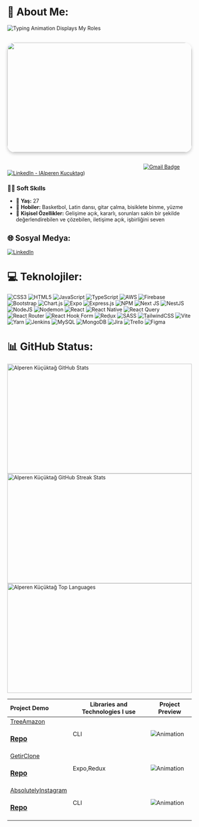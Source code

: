 # 💫 About Me:
![Typing Animation Displays My Roles](https://readme-typing-svg.demolab.com?font=Source+Code+Pro&size=24&pause=1000&color=14FF26&center=true&vCenter=true&width=600&lines=Hello,+I'm+ALPEREN.;Welcome+to+my+Github+profile.;I'm+a+Software+Developer...)

<br>

<div align="center" style="border-radius: 20px; overflow: hidden; box-shadow: 0 4px 8px rgba(0, 0, 0, 0.2);">
  <img src="https://i.redd.it/n8agw6z2smyb1.gif" width="100%" height="300" style="border-radius: 20px;"/>
</div></br>

&emsp;&emsp;&emsp;
&emsp;&emsp;&emsp;&emsp;&emsp;&emsp;&emsp;&emsp;&emsp;&emsp;&emsp;&emsp;&emsp;&emsp;&emsp;&emsp;&emsp;&emsp;&emsp;&emsp;&emsp;&emsp;&emsp;
[![Gmail Badge](https://img.shields.io/badge/Gmail-D14836?style=for-the-badge&logo=gmail&logoColor=white&link=mailto:kemalalperenkucuktag@gmail.com)](mailto:kemalalperenkucuktag@gmail.com)&emsp;[![LinkedIn - IAlperen Kucuktag](https://img.shields.io/badge/LinkedIn-0077B5?style=for-the-badge&logo=linkedin&logoColor=white)]([https://linkedin.com/in/www.linkedin.com/in/alperen-küçüktağ))&emsp;



### 👨‍🎓 Soft Skılls
- 📅 **Yaş:** 27
- 🏀 **Hobiler:** Basketbol, Latin dansı, gitar çalma, bisiklete binme, yüzme
- 🌱 **Kişisel Özellikler:** Gelişime açık, kararlı, sorunları sakin bir şekilde değerlendirebilen ve çözebilen, iletişime açık, işbirliğini seven

## 🌐 Sosyal Medya:
[![LinkedIn](https://img.shields.io/badge/LinkedIn-%230077B5.svg?logo=linkedin&logoColor=white)](https://linkedin.com/in/www.linkedin.com/in/alperen-küçüktağ) 

# 💻 Teknolojiler:
![CSS3](https://img.shields.io/badge/css3-%231572B6.svg?style=for-the-badge&logo=css3&logoColor=white) 
![HTML5](https://img.shields.io/badge/html5-%23E34F26.svg?style=for-the-badge&logo=html5&logoColor=white) 
![JavaScript](https://img.shields.io/badge/javascript-%23323330.svg?style=for-the-badge&logo=javascript&logoColor=%23F7DF1E) 
![TypeScript](https://img.shields.io/badge/typescript-%23007ACC.svg?style=for-the-badge&logo=typescript&logoColor=white) 
![AWS](https://img.shields.io/badge/AWS-%23FF9900.svg?style=for-the-badge&logo=amazon-aws&logoColor=white) 
![Firebase](https://img.shields.io/badge/firebase-%23039BE5.svg?style=for-the-badge&logo=firebase) 
![Bootstrap](https://img.shields.io/badge/bootstrap-%238511FA.svg?style=for-the-badge&logo=bootstrap&logoColor=white) 
![Chart.js](https://img.shields.io/badge/chart.js-F5788D.svg?style=for-the-badge&logo=chart.js&logoColor=white) 
![Expo](https://img.shields.io/badge/expo-1C1E24?style=for-the-badge&logo=expo&logoColor=#D04A37) 
![Express.js](https://img.shields.io/badge/express.js-%23404d59.svg?style=for-the-badge&logo=express&logoColor=%2361DAFB) 
![NPM](https://img.shields.io/badge/NPM-%23CB3837.svg?style=for-the-badge&logo=npm&logoColor=white) 
![Next JS](https://img.shields.io/badge/Next-black?style=for-the-badge&logo=next.js&logoColor=white) 
![NestJS](https://img.shields.io/badge/nestjs-%23E0234E.svg?style=for-the-badge&logo=nestjs&logoColor=white) 
![NodeJS](https://img.shields.io/badge/node.js-6DA55F?style=for-the-badge&logo=node.js&logoColor=white) 
![Nodemon](https://img.shields.io/badge/NODEMON-%23323330.svg?style=for-the-badge&logo=nodemon&logoColor=%BBDEAD) 
![React](https://img.shields.io/badge/react-%2320232a.svg?style=for-the-badge&logo=react&logoColor=%2361DAFB) 
![React Native](https://img.shields.io/badge/react_native-%2320232a.svg?style=for-the-badge&logo=react&logoColor=%2361DAFB) 
![React Query](https://img.shields.io/badge/-React%20Query-FF4154?style=for-the-badge&logo=react%20query&logoColor=white) 
![React Router](https://img.shields.io/badge/React_Router-CA4245?style=for-the-badge&logo=react-router&logoColor=white) 
![React Hook Form](https://img.shields.io/badge/React%20Hook%20Form-%23EC5990.svg?style=for-the-badge&logo=reacthookform&logoColor=white) 
![Redux](https://img.shields.io/badge/redux-%23593d88.svg?style=for-the-badge&logo=redux&logoColor=white) 
![SASS](https://img.shields.io/badge/SASS-hotpink.svg?style=for-the-badge&logo=SASS&logoColor=white) 
![TailwindCSS](https://img.shields.io/badge/tailwindcss-%2338B2AC.svg?style=for-the-badge&logo=tailwind-css&logoColor=white) 
![Vite](https://img.shields.io/badge/vite-%23646CFF.svg?style=for-the-badge&logo=vite&logoColor=white) 
![Yarn](https://img.shields.io/badge/yarn-%232C8EBB.svg?style=for-the-badge&logo=yarn&logoColor=white) 
![Jenkins](https://img.shields.io/badge/jenkins-%232C5263.svg?style=for-the-badge&logo=jenkins&logoColor=white) 
![MySQL](https://img.shields.io/badge/mysql-4479A1.svg?style=for-the-badge&logo=mysql&logoColor=white) 
![MongoDB](https://img.shields.io/badge/MongoDB-%234ea94b.svg?style=for-the-badge&logo=mongodb&logoColor=white) 
![Jira](https://img.shields.io/badge/jira-%230A0FFF.svg?style=for-the-badge&logo=jira&logoColor=white) 
![Trello](https://img.shields.io/badge/Trello-%23026AA7.svg?style=for-the-badge&logo=Trello&logoColor=white) 
![Figma](https://img.shields.io/badge/figma-%23F24E1E.svg?style=for-the-badge&logo=figma&logoColor=white)

# 📊 GitHub Status:
<img src="https://github-readme-stats.vercel.app/api?username=alperenkucuktag&theme=dark&hide_border=true&include_all_commits=true&count_private=true" width="100%" height="300" alt="Alperen Küçüktağ GitHub Stats" />
<img src="https://github-readme-streak-stats.herokuapp.com/?user=alperenkucuktag&theme=dark&hide_border=true" width="100%" height="300" alt="Alperen Küçüktağ GitHub Streak Stats" />
<img src="https://github-readme-stats.vercel.app/api/top-langs/?username=alperenkucuktag&theme=dark&hide_border=true&include_all_commits=true&count_private=true&layout=compact" width="100%" height="300" alt="Alperen Küçüktağ Top Languages" />

Project Demo       |Libraries and Technologies I use     |Project Preview   
:-------------------------|-------------------------|-------------------------
[TreeAmazon]([https://github.com/alperenkucuktag/TreeAmazonApp/blob/main/amazonnn.gif])<h3>[Repo](https://github.com/alperenkucuktag/TreeAmazonApp)</h3> | CLI |  ![Animation](https://github.com/alperenkucuktag/TreeAmazonApp/blob/main/amazonnn.gif)
[GetirClone]([https://github.com/alperenkucuktag/getirApp/blob/main/getirGif.gif])<h3>[Repo](https://github.com/alperenkucuktag/getirApp/tree/main)</h3> | Expo,Redux |  ![Animation](https://github.com/alperenkucuktag/getirApp/blob/main/getirGif.gif)
[AbsolutelyInstagram]([https://github.com/alperenkucuktag/Absolutely--nstagram/blob/main/gifmobile.gif])<h3>[Repo](https://github.com/alperenkucuktag/Absolutely--nstagram)</h3> | CLI |  ![Animation](https://github.com/alperenkucuktag/Absolutely--nstagram/blob/main/gifmobile.gif)

